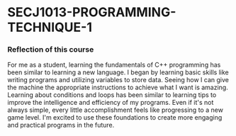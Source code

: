 # SECJ1013-PROGRAMMING-TECHNIQUE-1

### Reflection of this course
For me as a student, learning the fundamentals of C++ programming has been similar to learning a new language. I began by learning basic skills like writing programs and utilizing variables to store data. Seeing how I can give the machine the appropriate instructions to achieve what I want is amazing. Learning about conditions and loops has been similar to learning tips to improve the intelligence and efficiency of my programs. Even if it's not always simple, every little accomplishment feels like progressing to a new game level. I'm excited to use these foundations to create more engaging and practical programs in the future.
